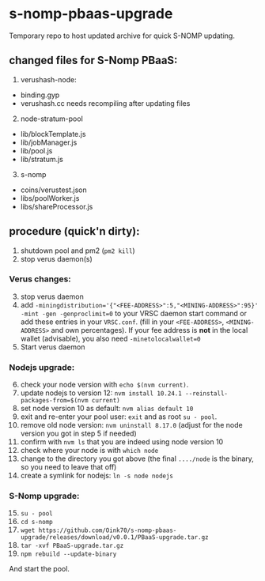 # s-nomp-pbaas-upgrade
Temporary repo to host updated archive for quick S-NOMP updating.

## changed files for S-Nomp PBaaS:

1) verushash-node:
 - binding.gyp
 - verushash.cc
needs recompiling after updating files

2) node-stratum-pool
 - lib/blockTemplate.js
 - lib/jobManager.js
 - lib/pool.js
 - lib/stratum.js
 
3) s-nomp
 - coins/verustest.json
 - libs/poolWorker.js
 - libs/shareProcessor.js
 
## procedure (quick'n dirty):
 1) shutdown pool and pm2 (`pm2 kill`)
 2) stop verus daemon(s)

### Verus changes:
 3) stop verus daemon
 4) add `-miningdistribution='{"<FEE-ADDRESS>":5,"<MINING-ADDRESS>":95}' -mint -gen -genproclimit=0` to your VRSC daemon start command or add these entries in your `VRSC.conf`. (fill in your `<FEE-ADDRESS>`, `<MINING-ADDRESS>` and own percentages). If your fee address is **not** in the local wallet (advisable), you also need `-minetolocalwallet=0`
 5) Start verus daemon
 
### Nodejs upgrade:
 6) check your node version with `echo $(nvm current)`.
 7) update nodejs to version 12: `nvm install 10.24.1 --reinstall-packages-from=$(nvm current)`
 8) set node version 10 as default: `nvm alias default 10`
 9) exit and re-enter your pool user: `exit` and as root `su - pool`.
10) remove old node version: `nvm uninstall 8.17.0` (adjust for the node version you got in step 5 if needed)
11) confirm with `nvm ls` that you are indeed using node version 10
12) check where your node is with `which node`
13) change to the directory you got above (the final `..../node` is the binary, so you need to leave that off)
14) create a symlink for nodejs: `ln -s node nodejs`
 
### S-Nomp upgrade:
15) `su - pool`
16) `cd s-nomp`
17) `wget https://github.com/Oink70/s-nomp-pbaas-upgrade/releases/download/v0.0.1/PBaaS-upgrade.tar.gz`
18) `tar -xvf PBaaS-upgrade.tar.gz`
19) `npm rebuild --update-binary`

And start the pool.
